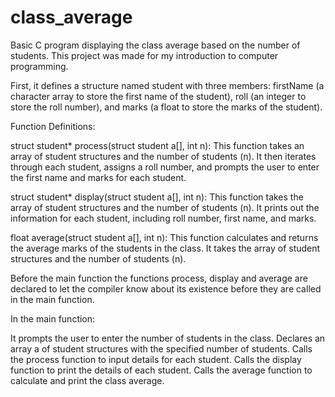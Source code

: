 # class_average
Basic C program displaying the class average based on the number of students. This project was made for my introduction to computer programming.


First, it defines a structure named student with three members: firstName (a character array to store the first name of the student), roll (an integer to store the roll number), and marks (a float to store the marks of the student).

Function Definitions:

struct student* process(struct student a[], int n): This function takes an array of student structures and the number of students (n). It then iterates through each student, assigns a roll number, and prompts the user to enter the first name and marks for each student.

struct student* display(struct student a[], int n): This function takes the array of student structures and the number of students (n). It prints out the information for each student, including roll number, first name, and marks.

float average(struct student a[], int n): This function calculates and returns the average marks of the students in the class. It takes the array of student structures and the number of students (n).

Before the main function the functions process, display and average are declared to let the compiler know about its existence before they are called in the main function.

In the main function:

It prompts the user to enter the number of students in the class.
Declares an array a of student structures with the specified number of students.
Calls the process function to input details for each student.
Calls the display function to print the details of each student.
Calls the average function to calculate and print the class average.
